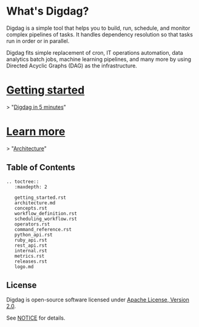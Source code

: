 
# What's Digdag?

Digdag is a simple tool that helps you to build, run, schedule, and monitor complex pipelines of tasks. It handles dependency resolution so that tasks run in order or in parallel.

Digdag fits simple replacement of cron, IT operations automation, data analytics batch jobs, machine learning pipelines, and many more by using Directed Acyclic Graphs (DAG) as the infrastructure.

# [Getting started](getting_started.html)

\> "[Digdag in 5 minutes](getting_started.html)"

# [Learn more](architecture.html)

\> "[Architecture](architecture.html)"

## Table of Contents

```eval_rst
.. toctree::
   :maxdepth: 2

   getting_started.rst
   architecture.md
   concepts.rst
   workflow_definition.rst
   scheduling_workflow.rst
   operators.rst
   command_reference.rst
   python_api.rst
   ruby_api.rst
   rest_api.rst
   internal.rst
   metrics.rst
   releases.rst
   logo.md
```


## License

Digdag is open-source software licensed under [Apache License, Version 2.0](http://www.apache.org/licenses/LICENSE-2.0).

See [NOTICE](https://github.com/treasure-data/digdag/blob/master/NOTICE) for details.
